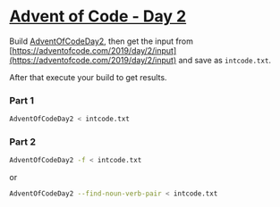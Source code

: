 # [Advent of Code - Day 2](https://adventofcode.com/2019/day/2)
Build [AdventOfCodeDay2](https://github.com/BigETI/AdventOfCode/tree/master/AdventOfCodeDay2), then get the input from [https://adventofcode.com/2019/day/2/input](https://adventofcode.com/2019/day/2/input) and save as `intcode.txt`.

After that execute your build to get results.

### Part 1
```BASH
AdventOfCodeDay2 < intcode.txt
```

### Part 2
```BASH
AdventOfCodeDay2 -f < intcode.txt
```
or
```BASH
AdventOfCodeDay2 --find-noun-verb-pair < intcode.txt
```